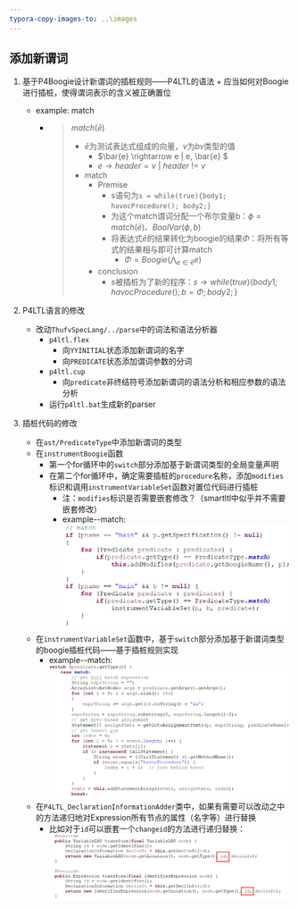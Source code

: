 ```yaml
---
typora-copy-images-to: ..\images
---
```


## 添加新谓词

1. 基于P4Boogie设计新谓词的插桩规则——P4LTL的语法 + 应当如何对Boogie进行插桩，使得谓词表示的含义被正确置位

   - example: match

     - > $match(\bar{e})$
       >
       > - $\bar{e}$为测试表达式组成的向量，$v$为$bv$类型的值
       >   - $\bar{e} \rightarrow e | e, \bar{e} $ 
       >   - $e \rightarrow header=v$ | $header$ != $v$
       > - match
       >   - Premise
       >     - s语句为`s = while(true){body1; havocProcedure(); body2;}`
       >     - 为这个match谓词分配一个布尔变量b：$\phi = match(\bar{e})$、$BoolVar(\phi, b)$
       >     - 将表达式$\bar{e}$的结果转化为boogie的结果$\Phi$：将所有等式的结果相与即可计算match
       >       - $\Phi = Boogie(\bigwedge_{e \in \bar{e}} e)$
       >   - conclusion
       >     - s被插桩为了新的程序：$s \rightarrow while(true)\{body1; havocProcedure(); b=\Phi; body2; \}$

2. P4LTL语言的修改

   - 改动`ThufvSpecLang/../parse`中的词法和语法分析器
     - `p4ltl.flex`
       - 向`YYINITIAL`状态添加新谓词的名字
       - 向`PREDICATE`状态添加谓词参数的分词
     - `p4ltl.cup`
       - 向`predicate`非终结符号添加新谓词的语法分析和相应参数的语法分析
     - 运行`p4ltl.bat`生成新的parser

3. 插桩代码的修改

   - 在`ast/PredicateType`中添加新谓词的类型
   - 在`instrumentBoogie`函数
     - 第一个for循环中的`switch`部分添加基于新谓词类型的全局变量声明
     - 在第二个for循环中，确定需要插桩的`procedure`名称，添加`modifies`标识和调用`instrumentVariableSet`函数对置位代码进行插桩
       - 注：`modifies`标识是否需要嵌套修改？（smartltl中似乎并不需要嵌套修改）
       - example--match:![image-20220705104155694](../images/image-20220705104155694.png)
   - 在`instrumentVariableSet`函数中，基于`switch`部分添加基于新谓词类型的boogie插桩代码——基于插桩规则实现
     - example--match:![image-20220705104713651](../images/image-20220705104713651.png)
   - 在`P4LTL_DeclarationInformationAdder`类中，如果有需要可以改动之中的方法递归地对Expression所有节点的属性（名字等）进行替换
     - 比如对于`id`可以嵌套一个`changeid`的方法进行递归替换：![image-20220705104824262](../images/image-20220705104824262.png)